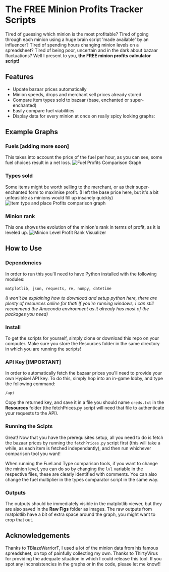 # The FREE Minion Profits Tracker Scripts
Tired of guessing which minion is the most profitable? Tired of going through each minion using a huge brain script 'made available' by an influencer? Tired of spending hours changing minion levels on a spreadsheet? Tired of being poor, uncertain and in the dark about bazaar fluctuations? Well I present to you, **the FREE minion profits calculator script!**

## Features
 - Update bazaar prices automatically
 - Minion speeds, drops and merchant sell prices already stored
 - Compare item types sold to bazaar (base, enchanted or super-enchanted)
 - Easily compare fuel viabilities
 - Display data for every minion at once on really spicy looking graphs:

## Example Graphs
### Fuels [adding more soon]
This takes into account the price of the fuel per hour, as you can see, some fuel choices result in a net loss.
![Fuel Profits Comparison Graph](https://github.com/RabidSheep55/MinionProfitsTracker/blob/master/Images/FuelsLvlMax%20-%20Example.png)

### Types sold
Some items might be worth selling to the merchant, or as their super-enchanted form to maximise profit. (I left the base price here, but it's a bit unfeasible as minions would fill up insanely quickly)
![Item type and place Profits comparison graph](https://github.com/RabidSheep55/MinionProfitsTracker/blob/master/Images/TypesLvlMax%20-%20Example.png)

### Minion rank
This one shows the evolution of the minion's rank in terms of profit, as it is leveled up.
![Minion Level Profit Rank Visualizer](https://github.com/RabidSheep55/MinionProfitsTracker/blob/master/Images/MinionLvlVsRank%20-%20Example.png)

## How to Use
### Dependencies
In order to run this you'll need to have Python installed with the following modules:
```
matplotlib, json, requests, re, numpy, datetime
```
*(I won't be explaining how to download and setup python here, there are plenty of resources online for that! If you're running windows, I can still recommend the Anaconda environment as it already has most of the packages you need)*

### Install
To get the scripts for yourself, simply clone or download this repo on your computer. Make sure you store the Resources folder in the same directory in which you are running the scripts!

### API Key [IMPORTANT]
In order to automatically fetch the bazaar prices you'll need to provide your own Hypixel API key. To do this, simply hop into an in-game lobby, and type the following command:
```
/api
```
Copy the returned key, and save it in a file you should name `creds.txt` in the **Resources** folder (the fetchPrices.py script will need that file to authenticate your requests to the API).

### Running the Scipts
Great! Now that you have the prerequisites setup, all you need to do is fetch the bazaar prices by running the `fetchPrices.py` script first (this will take a while, as each item is fetched independantly), and then run whichever comparison tool you want!

When running the Fuel and Type comparison tools, if you want to change the minion level, you can do so by changing the `lvl` variable in the respective files, these are clearly identified with comments. You can also change the fuel multiplier in the types comparator script in the same way.

### Outputs
The outputs should be immediately visible in the matplotlib viewer, but they are also saved in the **Raw Figs** folder as images.
The raw outputs from matplotlib have a bit of extra space around the graph, you might want to crop that out.

## Acknowledgements
Thanks to TBlazeWarriorT, I used a lot of the minion data from his famous spreadsheet, on top of painfully collecting my own.
Thanks to ThirtyVirus for providing the adequate situation in which I could release this tool.
If you spot any inconsistencies in the graphs or in the code, please let me know!!
